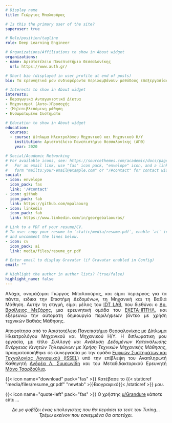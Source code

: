 ```yaml
---
# Display name
title: Γεώργιος Μπαλαούρας

# Is this the primary user of the site?
superuser: true

# Role/position/tagline
role: Deep Learning Engineer

# Organizations/Affiliations to show in About widget
organizations:
- name: Αριστοτέλειο Πανεπιστήμιο Θεσσαλονίκης
  url: https://www.auth.gr/

# Short bio (displayed in user profile at end of posts)
bio: Τα ερευνητικά μου ενδιαφέροντα περιλαμβάνουν μεθόδους επεξεργασίας και ανάλυσης πολυμέσων.

# Interests to show in About widget
interests:
- Παραγωγικά Ανταγωνιστικά Δίκτυα
- Μηχανισμοί (Αυτο-)Προσοχής
- (Μη)επιβλεπόμενη μάθηση
- Ενσωματωμένα Συστηματα

# Education to show in About widget
education:
  courses:
  - course: Δίπλωμα Ηλεκτρολόγου Μηχανικού και Μηχανικού Η/Υ
    institution: Αριστοτέλειο Πανεπιστήμιο Θεσσαλονίκης (ΑΠΘ)
    year: 2020

# Social/Academic Networking
# For available icons, see: https://sourcethemes.com/academic/docs/page-builder/#icons
#   For an email link, use "fas" icon pack, "envelope" icon, and a link in the
#   form "mailto:your-email@example.com" or "/#contact" for contact widget.
social:
- icon: envelope
  icon_pack: fas
  link: '/#contact'
- icon: github
  icon_pack: fab
  link: https://github.com/mpalaourg
- icon: linkedin
  icon_pack: fab
  link: https://www.linkedin.com/in/georgebalaouras/

# Link to a PDF of your resume/CV.
# To use: copy your resume to `static/media/resume.pdf`, enable `ai` icons in `params.toml`, 
# and uncomment the lines below.
- icon: cv
  icon_pack: ai
  link: media/files/resume_gr.pdf

# Enter email to display Gravatar (if Gravatar enabled in Config)
email: ""

# Highlight the author in author lists? (true/false)
highlight_name: false
---
```


<div style="text-align: justify"> <p>
Αλόχα, ονομάζομαι Γιώργος Μπαλαούρας, και είμαι περιέργος για τα πάντα, ειδικα την Επιστήμη Δεδομένων, τη Μηχανική και τη Βαθιά Μάθηση. Αυτήν τη στιγμή, είμαι μέλος του <a href="http://idt.iti.gr/">IDT LAB</a>, που διεθύνει ο <a href="https://www.iti.gr/~bmezaris/">Δρ. Βασίλειος Μεζάρης</a>, μια ερευνητική ομάδα του <a href="https://www.iti.gr/iti/el/index.html">ΕΚΕΤΑ-ΙΠΤΗΛ</a>, και εξερευνώ την αύτοματη δημιουργία περιλήψεων βίντεο με χρήση τεχνικών Βαθιάς Μάθησης.

Αποφοίτησα από το <a href="https://www.auth.gr">Αριστοτέλειο Πανεπιστήμιο Θεσσαλονίκης</a> με Δίπλωμα Ηλεκτρολόγου Μηχανικού και Μηχανικού Η/Υ. Η διπλωματικη μου εργασία, με τίτλο <i>Συλλογή και Ανάλυση Δεδομένων Κατανάλωσης Ενέργειας Κινητών Τηλεφώνων με Χρήση Τεχνικών Μηχανικής Μάθησης</i>, πραγματοποιήθηκε σε συνεργασία με την ομάδα <a href="https://issel.ee.auth.gr/">Ευφυών Συστημάτων και Τεχνολογίας Λογισμικού (ISSEL)</a> υπό την επίβλεψη του Αναπληρωτή Καθηγητή <a href="https://issel.ee.auth.gr/proswpiko/andreas-l-symeonidis/">Ανδρέα Λ. Συμεωνίδη</a> και του Μεταδιδακτορικού Ερευνητή <a href="https://issel.ee.auth.gr/staff/emmanouil-manos-tsardoulias/">Μάνο Τσαρδούλια</a>.
</p> </div>

{{< icon name="download" pack="fas" >}} Κατέβασε το {{< staticref "media/files/resume_gr.pdf" "newtab" >}}Βιογραφικό{{< /staticref >}} μου.

{{< icon name="quote-left" pack="fas" >}} Ο χρήστης <a href="https://tinyurl.com/reddit-turing-test">u/Grandure</a> κάποτε είπε ...
<div style="text-align: center">
<i>Δε με φοβίζει ένας υπολογιστης που θα περάσει το τεστ του Turing... Τρέμω εκείνον που εσκεμμένα θα αποτύχει. </i> </div>
